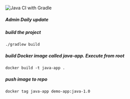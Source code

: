 ![Java CI with Gradle](https://github.com/boonchu/github-ci-labs/workflows/Java%20CI%20with%20Gradle/badge.svg)

##### Admin Daily update

##### build the project

    ./gradlew build

##### build Docker image called java-app. Execute from root

    docker build -t java-app .
    
##### push image to repo 

    docker tag java-app demo-app:java-1.0
    
